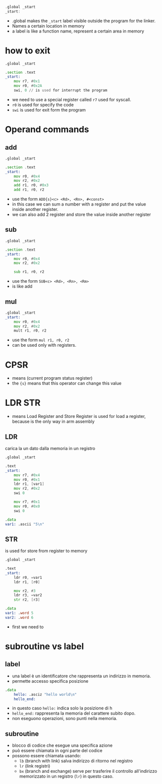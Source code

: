```C
.global _start
_start:

```
- .global makes the `_start` label visible outside the program for the linker.
- Names a certain location in memory
- a label is like a function name, represent a certain area in memory
# how to exit
```asm
.global _start

.section .text
_start:
	mov r7, #0x1
	mov r0, #0x2A
	swi, 0 // is used for interrupt the program
```
- we need to use a special register called `r7` used for syscall.
- `r0` is used for specify the code
- `swi` is used for exit form the program
# Operand commands
## add
```asm
.global _start

.section .text
_start:
	mov r0, #0x4
	mov r2, #0x2
	add r1, r0, #0x3
	add r1, r0, r2
```
- use the form `ADD{s}<c> <Rd>, <Rn>, #<const>`
- in this case we can sum a number with a register and put the value inside another register.
- we can also add 2 register and store the value inside another register
## sub
```asm
.global _start

.section .text
_start:
	mov r0, #0x4
	mov r2, #0x2

	sub r1, r0, r2
```

- use the form `SUB<c> <Rd>, <Rn>, <Rm>`
- is like add
## mul
```asm
.global _start
_start:
	mov r0, #0x4
	mov r2, #0x2
	mult r1, r0, r2
```
- use the form `mul r1, r0, r2`
- can be used only with registers.
# CPSR 
- means (current program status register)
- the `{s}` means that this operator can change this value
# LDR STR

- means Load Register and Store Register is used for load a register, because is the only way in arm assembly
## LDR
carica la un dato dalla memoria in un registro
```asm
.global _start

.text
_start:
    mov r7, #0x4
    mov r0, #0x1
    ldr r1, [var1]
    mov r2, #0x2
    swi 0

    mov r7, #0x1
    mov r0, #0x0
    swi 0

.data
var1: .ascii "5\n"

```
## STR
is used for store from register to memory
```asm
.global _start

.text
_start:
	ldr r0, =var1
	ldr r1, [r0]

	mov r2, #3
	ldr r3, =var2
	str r2, [r3]

.data
var1: .word 5
var2: .word 6
```
- first we need to 
# subroutine vs label
## label
- una label è un identificatore che rappresenta un indirizzo in memoria.
- permette accesso specifica posizione
```asm
.data
	hello: .asciz "hello world\n" 
	hello_end:
```
- in questo caso `hello:` indica solo la posizione di h
- `hello_end:` rappresenta la memoria del carattere subito dopo.
- non eseguono operazioni, sono punti nella memoria.
## subroutine
- blocco di codice che esegue una specifica azione
- può essere chiamata in ogni parte del codice
- possono essere chiamata usando:
	- `lb` (branch with link) salva indirizzo di ritorno nel registro
	- `lr` (link registri)
	- `bx` (branch and exchange) serve per trasferire il controllo all'indirizzo memorizzato in un registro (`lr`) in questo caso.
